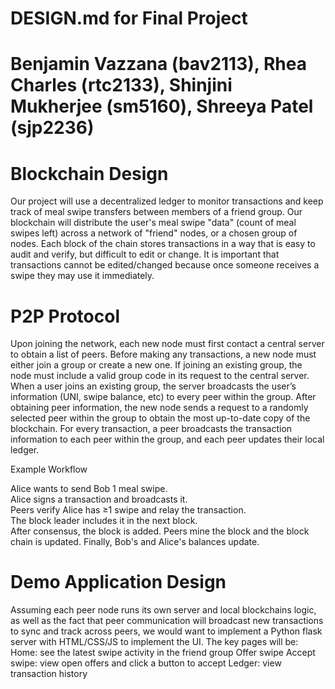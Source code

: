 
# DESIGN.md for Final Project

# Benjamin Vazzana (bav2113), Rhea Charles (rtc2133), Shinjini Mukherjee (sm5160), Shreeya Patel (sjp2236)

# Blockchain Design
Our project will use a decentralized ledger to monitor transactions and keep track of meal swipe transfers between members of a friend group. Our blockchain will distribute the user's meal swipe "data" (count of meal swipes left) across a network of "friend" nodes, or a chosen group of nodes. Each block of the chain stores transactions in a way that is easy to audit and verify, but difficult to edit or change. It is important that transactions cannot be edited/changed because once someone receives a swipe they may use it immediately. 


# P2P Protocol
Upon joining the network, each new node must first contact a central server to obtain a list of peers. Before making any transactions, a new node must either join a group or create a new one. If joining an existing group, the node must include a valid group code in its request to the central server. When a user joins an existing group, the server broadcasts the user’s information (UNI, swipe balance, etc) to every peer within the group. After obtaining peer information, the new node sends a request to a randomly selected peer within the group to obtain the most up-to-date copy of the blockchain. For every transaction, a peer broadcasts the transaction information to each peer within the group, and each peer updates their local ledger.

Example Workflow 

Alice wants to send Bob 1 meal swipe.  
Alice signs a transaction and broadcasts it.  
Peers verify Alice has ≥1 swipe and relay the transaction.  
The block leader includes it in the next block.  
After consensus, the block is added.
Peers mine the block and the block chain is updated.
Finally, Bob's and Alice's balances update.  

# Demo Application Design
Assuming each peer node runs its own server and local blockchains logic, as well as the fact that peer communication will broadcast new transactions to sync and track across peers, we would want to implement a Python flask server with HTML/CSS/JS to implement the UI. The key pages will be:
Home: see the latest swipe activity in the friend group
Offer swipe
Accept swipe: view open offers and click a button to accept
Ledger: view transaction history


